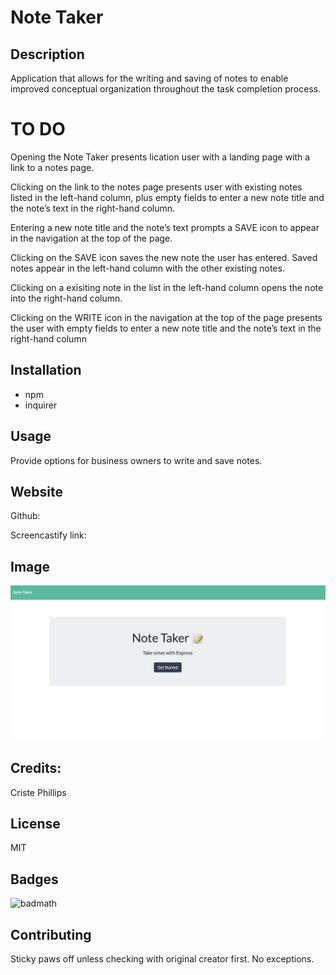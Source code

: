 # Note Taker


## Description

Application that allows for the writing and saving of notes to enable improved conceptual organization throughout the task completion process.


# TO DO

Opening the Note Taker presents lication user with a landing page with a link to a notes page.

Clicking on the link to the notes page presents user with existing notes listed in the left-hand column, plus empty fields to enter a new note title and the note’s text in the right-hand column.

Entering a new note title and the note’s text prompts a SAVE icon to appear in the navigation at the top of the page.

Clicking on the SAVE icon saves the new note the user has entered.  Saved notes appear in the left-hand column with the other existing notes.

Clicking on a exisiting note in the list in the left-hand column opens the note into the right-hand column.

Clicking on the WRITE icon in the navigation at the top of the page presents the user with empty fields to enter a new note title and the note’s text in the right-hand column


## Installation
* npm
* inquirer

## Usage
Provide options for business owners to write and save notes.


## Website
Github: 

Screencastify link: 

## Image

![Screenshot](/assets/images/screenshot.png)

## Credits:

Criste Phillips 

## License
MIT

## Badges
![badmath](https://img.shields.io/github/languages/top/nielsenjared/badmath)

## Contributing
Sticky paws off unless checking with original creator first.  No exceptions.